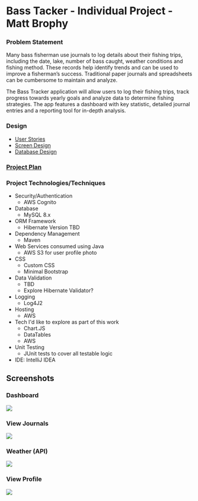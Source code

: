 # Bass Tacker - Individual Project - Matt Brophy

### Problem Statement

Many bass fisherman use journals to log details about their fishing trips, including the date, lake, number of bass caught, weather conditions and fishing method. These records help identify trends and can be used to improve a fisherman’s success. Traditional paper journals and spreadsheets can be cumbersome to maintain and analyze.

The Bass Tracker application will allow users to log their fishing trips, track progress towards yearly goals and analyze data to determine fishing strategies. The app features a dashboard with key statistic, detailed journal entries and a reporting tool for in-depth analysis.


### Design

* [User Stories](designDocuments/userStories.md)
* [Screen Design](designDocuments/siteDesign)
* [Database Design](designDocuments/databaseDesign)

### [Project Plan](ProjectPlan.md)

### Project Technologies/Techniques

* Security/Authentication
  * AWS Cognito
* Database
  * MySQL 8.x
* ORM Framework
  * Hibernate Version TBD
* Dependency Management
  * Maven
* Web Services consumed using Java
  * AWS S3 for user profile photo
* CSS 
  * Custom CSS
  * Minimal Bootstrap
* Data Validation
  * TBD
  * Explore Hibernate Validator?
* Logging
  * Log4J2
* Hosting
  * AWS
* Tech I'd like to explore as part of this work
  * Chart.JS
  * DataTables
  * AWS
* Unit Testing
  * JUnit tests to cover all testable logic
* IDE: IntelliJ IDEA

## Screenshots

### Dashboard
<img src="https://github.com/mattbroph/bassTracker/tree/main/screenshots/app/dashboard.png">

### View Journals
<img src="https://github.com/mattbroph/bassTracker/screenshots/app/viewJournals.png">

### Weather (API)
<img src="https://github.com/mattbroph/bassTracker/screenshots/app/weather.png">

### View Profile
<img src="https://github.com/mattbroph/bassTracker/screenshots/app/profile.png">